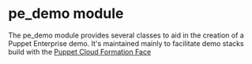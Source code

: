 pe_demo module
=======

The pe_demo module provides several classes to aid in the creation of a Puppet Enterprise demo. It's maintained mainly to facilitate demo stacks build with the [Puppet Cloud Formation Face](http://puppetlabs.com/blog/using-cloudformation-to-build-out-fully-functional-stacks-of-puppet-enterprise/)
